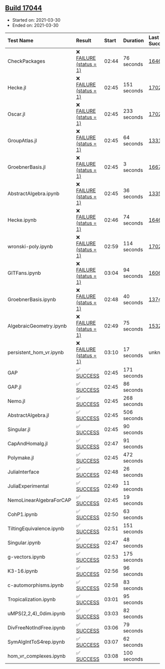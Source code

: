 ## [Build 17044](https://oscarci.mathematik.uni-kl.de/job/oscar/17044/)

* Started on: 2021-03-30
* Ended on: 2021-03-30

| Test Name    | Result | Start | Duration | Last Success | First Failure |
|:-------------|:-------|:------|:---------|:-------------|:--------------|
| CheckPackages | ❌ [FAILURE (status = 1)](https://oscarci.mathematik.uni-kl.de/job/oscar/17044/artifact/logs/build-17044/CheckPackages.log) | 02:44 | 76 seconds | [16463](https://oscarci.mathematik.uni-kl.de/job/oscar/16463/) | [16464](https://oscarci.mathematik.uni-kl.de/job/oscar/16464/) |
| Hecke.jl | ❌ [FAILURE (status = 1)](https://oscarci.mathematik.uni-kl.de/job/oscar/17044/artifact/logs/build-17044/Hecke.jl.log) | 02:45 | 151 seconds | [17022](https://oscarci.mathematik.uni-kl.de/job/oscar/17022/) | [17023](https://oscarci.mathematik.uni-kl.de/job/oscar/17023/) |
| Oscar.jl | ❌ [FAILURE (status = 1)](https://oscarci.mathematik.uni-kl.de/job/oscar/17044/artifact/logs/build-17044/Oscar.jl.log) | 02:45 | 233 seconds | [17022](https://oscarci.mathematik.uni-kl.de/job/oscar/17022/) | [17023](https://oscarci.mathematik.uni-kl.de/job/oscar/17023/) |
| GroupAtlas.jl | ❌ [FAILURE (status = 1)](https://oscarci.mathematik.uni-kl.de/job/oscar/17044/artifact/logs/build-17044/GroupAtlas.jl.log) | 02:45 | 64 seconds | [13311](https://oscarci.mathematik.uni-kl.de/job/oscar/13311/) | [13312](https://oscarci.mathematik.uni-kl.de/job/oscar/13312/) |
| GroebnerBasis.jl | ❌ [FAILURE (status = 1)](https://oscarci.mathematik.uni-kl.de/job/oscar/17044/artifact/logs/build-17044/GroebnerBasis.jl.log) | 02:45 | 3 seconds | [16676](https://oscarci.mathematik.uni-kl.de/job/oscar/16676/) | [16677](https://oscarci.mathematik.uni-kl.de/job/oscar/16677/) |
| AbstractAlgebra.ipynb | ❌ [FAILURE (status = 1)](https://oscarci.mathematik.uni-kl.de/job/oscar/17044/artifact/logs/build-17044/AbstractAlgebra.ipynb.log) | 02:45 | 36 seconds | [13355](https://oscarci.mathematik.uni-kl.de/job/oscar/13355/) | [13356](https://oscarci.mathematik.uni-kl.de/job/oscar/13356/) |
| Hecke.ipynb | ❌ [FAILURE (status = 1)](https://oscarci.mathematik.uni-kl.de/job/oscar/17044/artifact/logs/build-17044/Hecke.ipynb.log) | 02:46 | 74 seconds | [16463](https://oscarci.mathematik.uni-kl.de/job/oscar/16463/) | [16464](https://oscarci.mathematik.uni-kl.de/job/oscar/16464/) |
| wronski-poly.ipynb | ❌ [FAILURE (status = 1)](https://oscarci.mathematik.uni-kl.de/job/oscar/17044/artifact/logs/build-17044/wronski-poly.ipynb.log) | 02:59 | 114 seconds | [17026](https://oscarci.mathematik.uni-kl.de/job/oscar/17026/) | [17027](https://oscarci.mathematik.uni-kl.de/job/oscar/17027/) |
| GITFans.ipynb | ❌ [FAILURE (status = 1)](https://oscarci.mathematik.uni-kl.de/job/oscar/17044/artifact/logs/build-17044/GITFans.ipynb.log) | 03:04 | 94 seconds | [16068](https://oscarci.mathematik.uni-kl.de/job/oscar/16068/) | [16069](https://oscarci.mathematik.uni-kl.de/job/oscar/16069/) |
| GroebnerBasis.ipynb | ❌ [FAILURE (status = 1)](https://oscarci.mathematik.uni-kl.de/job/oscar/17044/artifact/logs/build-17044/GroebnerBasis.ipynb.log) | 02:48 | 40 seconds | [13748](https://oscarci.mathematik.uni-kl.de/job/oscar/13748/) | [13749](https://oscarci.mathematik.uni-kl.de/job/oscar/13749/) |
| AlgebraicGeometry.ipynb | ❌ [FAILURE (status = 1)](https://oscarci.mathematik.uni-kl.de/job/oscar/17044/artifact/logs/build-17044/AlgebraicGeometry.ipynb.log) | 02:49 | 75 seconds | [15322](https://oscarci.mathematik.uni-kl.de/job/oscar/15322/) | [15323](https://oscarci.mathematik.uni-kl.de/job/oscar/15323/) |
| persistent_hom_vr.ipynb | ❌ [FAILURE (status = 1)](https://oscarci.mathematik.uni-kl.de/job/oscar/17044/artifact/logs/build-17044/persistent_hom_vr.ipynb.log) | 03:10 | 17 seconds | unknown | unknown |
| GAP | ✅ [SUCCESS](https://oscarci.mathematik.uni-kl.de/job/oscar/17044/artifact/logs/build-17044/GAP.log) | 02:45 | 171 seconds |  |  |
| GAP.jl | ✅ [SUCCESS](https://oscarci.mathematik.uni-kl.de/job/oscar/17044/artifact/logs/build-17044/GAP.jl.log) | 02:45 | 86 seconds |  |  |
| Nemo.jl | ✅ [SUCCESS](https://oscarci.mathematik.uni-kl.de/job/oscar/17044/artifact/logs/build-17044/Nemo.jl.log) | 02:45 | 268 seconds |  |  |
| AbstractAlgebra.jl | ✅ [SUCCESS](https://oscarci.mathematik.uni-kl.de/job/oscar/17044/artifact/logs/build-17044/AbstractAlgebra.jl.log) | 02:45 | 506 seconds |  |  |
| Singular.jl | ✅ [SUCCESS](https://oscarci.mathematik.uni-kl.de/job/oscar/17044/artifact/logs/build-17044/Singular.jl.log) | 02:45 | 90 seconds |  |  |
| CapAndHomalg.jl | ✅ [SUCCESS](https://oscarci.mathematik.uni-kl.de/job/oscar/17044/artifact/logs/build-17044/CapAndHomalg.jl.log) | 02:47 | 91 seconds |  |  |
| Polymake.jl | ✅ [SUCCESS](https://oscarci.mathematik.uni-kl.de/job/oscar/17044/artifact/logs/build-17044/Polymake.jl.log) | 02:45 | 472 seconds |  |  |
| JuliaInterface | ✅ [SUCCESS](https://oscarci.mathematik.uni-kl.de/job/oscar/17044/artifact/logs/build-17044/JuliaInterface.log) | 02:48 | 26 seconds |  |  |
| JuliaExperimental | ✅ [SUCCESS](https://oscarci.mathematik.uni-kl.de/job/oscar/17044/artifact/logs/build-17044/JuliaExperimental.log) | 02:49 | 11 seconds |  |  |
| NemoLinearAlgebraForCAP | ✅ [SUCCESS](https://oscarci.mathematik.uni-kl.de/job/oscar/17044/artifact/logs/build-17044/NemoLinearAlgebraForCAP.log) | 02:45 | 19 seconds |  |  |
| CohP1.ipynb | ✅ [SUCCESS](https://oscarci.mathematik.uni-kl.de/job/oscar/17044/artifact/logs/build-17044/CohP1.ipynb.log) | 02:50 | 63 seconds |  |  |
| TiltingEquivalence.ipynb | ✅ [SUCCESS](https://oscarci.mathematik.uni-kl.de/job/oscar/17044/artifact/logs/build-17044/TiltingEquivalence.ipynb.log) | 02:51 | 151 seconds |  |  |
| Singular.ipynb | ✅ [SUCCESS](https://oscarci.mathematik.uni-kl.de/job/oscar/17044/artifact/logs/build-17044/Singular.ipynb.log) | 02:47 | 48 seconds |  |  |
| g-vectors.ipynb | ✅ [SUCCESS](https://oscarci.mathematik.uni-kl.de/job/oscar/17044/artifact/logs/build-17044/g-vectors.ipynb.log) | 02:53 | 175 seconds |  |  |
| K3-16.ipynb | ✅ [SUCCESS](https://oscarci.mathematik.uni-kl.de/job/oscar/17044/artifact/logs/build-17044/K3-16.ipynb.log) | 02:56 | 96 seconds |  |  |
| c-automorphisms.ipynb | ✅ [SUCCESS](https://oscarci.mathematik.uni-kl.de/job/oscar/17044/artifact/logs/build-17044/c-automorphisms.ipynb.log) | 02:58 | 83 seconds |  |  |
| Tropicalization.ipynb | ✅ [SUCCESS](https://oscarci.mathematik.uni-kl.de/job/oscar/17044/artifact/logs/build-17044/Tropicalization.ipynb.log) | 03:01 | 95 seconds |  |  |
| uMPS(2,2,4)_0dim.ipynb | ✅ [SUCCESS](https://oscarci.mathematik.uni-kl.de/job/oscar/17044/artifact/logs/build-17044/uMPS-2-2-4-_0dim.ipynb.log) | 03:03 | 82 seconds |  |  |
| DivFreeNotIndFree.ipynb | ✅ [SUCCESS](https://oscarci.mathematik.uni-kl.de/job/oscar/17044/artifact/logs/build-17044/DivFreeNotIndFree.ipynb.log) | 03:06 | 79 seconds |  |  |
| SymAlgIntToS4rep.ipynb | ✅ [SUCCESS](https://oscarci.mathematik.uni-kl.de/job/oscar/17044/artifact/logs/build-17044/SymAlgIntToS4rep.ipynb.log) | 03:07 | 62 seconds |  |  |
| hom_vr_complexes.ipynb | ✅ [SUCCESS](https://oscarci.mathematik.uni-kl.de/job/oscar/17044/artifact/logs/build-17044/hom_vr_complexes.ipynb.log) | 03:08 | 100 seconds |  |  |
